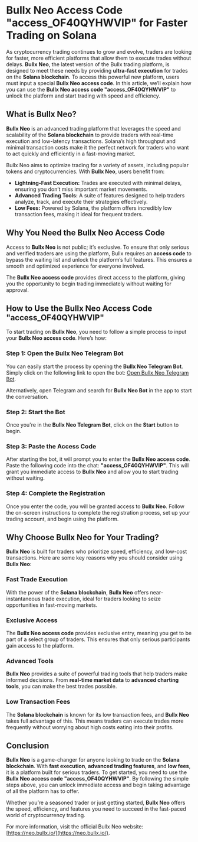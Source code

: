 # Bullx Neo Access Code "access_OF40QYHWVIP" for Faster Trading on Solana

As cryptocurrency trading continues to grow and evolve, traders are looking for faster, more efficient platforms that allow them to execute trades without delays. **Bullx Neo**, the latest version of the Bullx trading platform, is designed to meet these needs by providing **ultra-fast execution** for trades on the **Solana blockchain**. To access this powerful new platform, users must input a special **Bullx Neo access code**. In this article, we’ll explain how you can use the **Bullx Neo access code "access_OF40QYHWVIP"** to unlock the platform and start trading with speed and efficiency.

## What is Bullx Neo?

**Bullx Neo** is an advanced trading platform that leverages the speed and scalability of the **Solana blockchain** to provide traders with real-time execution and low-latency transactions. Solana’s high throughput and minimal transaction costs make it the perfect network for traders who want to act quickly and efficiently in a fast-moving market.

Bullx Neo aims to optimize trading for a variety of assets, including popular tokens and cryptocurrencies. With **Bullx Neo**, users benefit from:

- **Lightning-Fast Execution:** Trades are executed with minimal delays, ensuring you don’t miss important market movements.
- **Advanced Trading Tools:** A suite of features designed to help traders analyze, track, and execute their strategies effectively.
- **Low Fees:** Powered by Solana, the platform offers incredibly low transaction fees, making it ideal for frequent traders.

## Why You Need the Bullx Neo Access Code

Access to **Bullx Neo** is not public; it’s exclusive. To ensure that only serious and verified traders are using the platform, Bullx requires an **access code** to bypass the waiting list and unlock the platform’s full features. This ensures a smooth and optimized experience for everyone involved.

The **Bullx Neo access code** provides direct access to the platform, giving you the opportunity to begin trading immediately without waiting for approval. 

## How to Use the Bullx Neo Access Code "access_OF40QYHWVIP"

To start trading on **Bullx Neo**, you need to follow a simple process to input your **Bullx Neo access code**. Here’s how:

### Step 1: Open the Bullx Neo Telegram Bot
You can easily start the process by opening the **Bullx Neo Telegram Bot**. Simply click on the following link to open the bot:
[Open Bullx Neo Telegram Bot](https://t.me/BullxNeoBot?start=access_OF40QYHWVIP).

Alternatively, open Telegram and search for **Bullx Neo Bot** in the app to start the conversation.

### Step 2: Start the Bot
Once you're in the **Bullx Neo Telegram Bot**, click on the **Start** button to begin.

### Step 3: Paste the Access Code
After starting the bot, it will prompt you to enter the **Bullx Neo access code**. Paste the following code into the chat:
**"access_OF40QYHWVIP"**. This will grant you immediate access to **Bullx Neo** and allow you to start trading without waiting.

### Step 4: Complete the Registration
Once you enter the code, you will be granted access to **Bullx Neo**. Follow the on-screen instructions to complete the registration process, set up your trading account, and begin using the platform.

## Why Choose Bullx Neo for Your Trading?

**Bullx Neo** is built for traders who prioritize speed, efficiency, and low-cost transactions. Here are some key reasons why you should consider using **Bullx Neo**:

### Fast Trade Execution
With the power of the **Solana blockchain**, **Bullx Neo** offers near-instantaneous trade execution, ideal for traders looking to seize opportunities in fast-moving markets.

### Exclusive Access
The **Bullx Neo access code** provides exclusive entry, meaning you get to be part of a select group of traders. This ensures that only serious participants gain access to the platform.

### Advanced Tools
**Bullx Neo** provides a suite of powerful trading tools that help traders make informed decisions. From **real-time market data** to **advanced charting tools**, you can make the best trades possible.

### Low Transaction Fees
The **Solana blockchain** is known for its low transaction fees, and **Bullx Neo** takes full advantage of this. This means traders can execute trades more frequently without worrying about high costs eating into their profits.

## Conclusion

**Bullx Neo** is a game-changer for anyone looking to trade on the **Solana blockchain**. With **fast execution**, **advanced trading features**, and **low fees**, it is a platform built for serious traders. To get started, you need to use the **Bullx Neo access code "access_OF40QYHWVIP"**. By following the simple steps above, you can unlock immediate access and begin taking advantage of all the platform has to offer.

Whether you’re a seasoned trader or just getting started, **Bullx Neo** offers the speed, efficiency, and features you need to succeed in the fast-paced world of cryptocurrency trading.

For more information, visit the official Bullx Neo website:  
[https://neo.bullx.io/](https://neo.bullx.io/).
